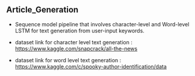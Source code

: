 ## Article_Generation

*  Sequence model pipeline that involves character-level and Word-level LSTM for text generation from user-input keywords.

* dataset link for character level text generation : https://www.kaggle.com/snapcrack/all-the-news
* dataset link for word level text generation : https://www.kaggle.com/c/spooky-author-identification/data
